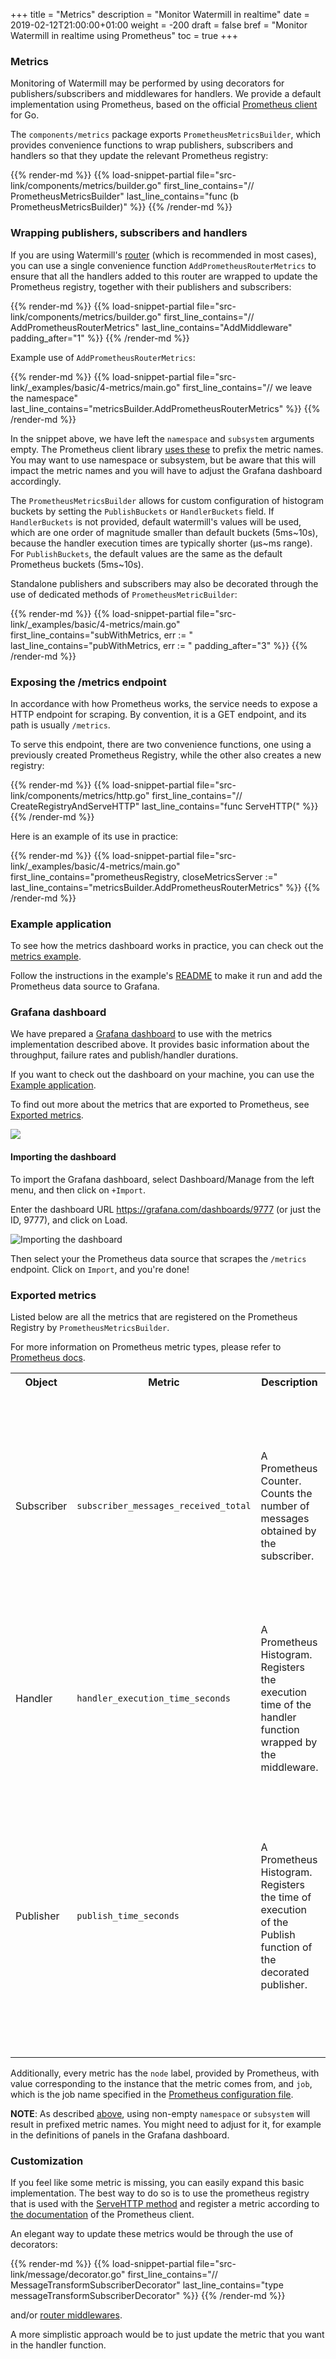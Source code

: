 +++
title = "Metrics"
description = "Monitor Watermill in realtime"
date = 2019-02-12T21:00:00+01:00
weight = -200
draft = false
bref = "Monitor Watermill in realtime using Prometheus"
toc = true
+++

### Metrics

Monitoring of Watermill may be performed by using decorators for publishers/subscribers and middlewares for handlers. 
We provide a default implementation using Prometheus, based on the official [Prometheus client](https://github.com/prometheus/client_golang) for Go.

The `components/metrics` package exports `PrometheusMetricsBuilder`, which provides convenience functions to wrap publishers, subscribers and handlers so that they update the relevant Prometheus registry:

{{% render-md %}}
{{% load-snippet-partial file="src-link/components/metrics/builder.go" first_line_contains="// PrometheusMetricsBuilder" last_line_contains="func (b PrometheusMetricsBuilder)" %}}
{{% /render-md %}}

### Wrapping publishers, subscribers and handlers

If you are using Watermill's [router](/docs/messages-router) (which is recommended in most cases), you can use a single convenience function `AddPrometheusRouterMetrics` to ensure that all the handlers added to this router are wrapped to update the Prometheus registry, together with their publishers and subscribers:

{{% render-md %}}
{{% load-snippet-partial file="src-link/components/metrics/builder.go" first_line_contains="// AddPrometheusRouterMetrics" last_line_contains="AddMiddleware" padding_after="1" %}}
{{% /render-md %}}

Example use of `AddPrometheusRouterMetrics`:

{{% render-md %}}
{{% load-snippet-partial file="src-link/_examples/basic/4-metrics/main.go" first_line_contains="// we leave the namespace" last_line_contains="metricsBuilder.AddPrometheusRouterMetrics" %}}
{{% /render-md %}}

In the snippet above, we have left the `namespace` and `subsystem` arguments empty. The Prometheus client library [uses these](https://godoc.org/github.com/prometheus/client_golang/prometheus#BuildFQName) to prefix the metric names. You may want to use namespace or subsystem, but be aware that this will impact the metric names and you will have to adjust the Grafana dashboard accordingly.

The `PrometheusMetricsBuilder` allows for custom configuration of histogram buckets by setting the `PublishBuckets` or `HandlerBuckets` field.
If `HandlerBuckets` is not provided, default watermill's values will be used, which are one order of magnitude smaller than default buckets (5ms~10s), because the handler execution times are typically shorter (µs~ms range).
For `PublishBuckets`, the default values are the same as the default Prometheus buckets (5ms~10s).

Standalone publishers and subscribers may also be decorated through the use of dedicated methods of `PrometheusMetricBuilder`:

{{% render-md %}}
{{% load-snippet-partial file="src-link/_examples/basic/4-metrics/main.go" first_line_contains="subWithMetrics, err := " last_line_contains="pubWithMetrics, err := " padding_after="3" %}}
{{% /render-md %}}

### Exposing the /metrics endpoint

In accordance with how Prometheus works, the service needs to expose a HTTP endpoint for scraping. By convention, it is a GET endpoint, and its path is usually `/metrics`.

To serve this endpoint, there are two convenience functions, one using a previously created Prometheus Registry, while the other also creates a new registry:

{{% render-md %}}
{{% load-snippet-partial file="src-link/components/metrics/http.go" first_line_contains="// CreateRegistryAndServeHTTP" last_line_contains="func ServeHTTP(" %}}
{{% /render-md %}}

Here is an example of its use in practice:

{{% render-md %}}
{{% load-snippet-partial file="src-link/_examples/basic/4-metrics/main.go" first_line_contains="prometheusRegistry, closeMetricsServer :=" last_line_contains="metricsBuilder.AddPrometheusRouterMetrics" %}}
{{% /render-md %}}

### Example application

To see how the metrics dashboard works in practice, you can check out the [metrics example](https://github.com/ThreeDotsLabs/watermill/tree/master/_examples/basic/4-metrics). 

Follow the instructions in the example's [README](https://github.com/ThreeDotsLabs/watermill/blob/master/_examples/basic/4-metrics/README.md) to make it run and add the Prometheus data source to Grafana.

### Grafana dashboard

We have prepared a [Grafana dashboard](https://grafana.com/grafana/dashboards/9777-watermill/) to use with the metrics implementation described above. It provides basic information about the throughput, failure rates and publish/handler durations.

If you want to check out the dashboard on your machine, you can use the [Example application](#example-application).

To find out more about the metrics that are exported to Prometheus, see [Exported metrics](#exported-metrics).

<a target="_blank" href="https://threedots.tech/watermill-io/grafana_dashboard.png"><img src="https://threedots.tech/watermill-io/grafana_dashboard_small.png" /></a>

#### Importing the dashboard

To import the Grafana dashboard, select Dashboard/Manage from the left menu, and then click on `+Import`.

Enter the dashboard URL https://grafana.com/dashboards/9777 (or just the ID, 9777), and click on Load.

![Importing the dashboard](https://threedots.tech/watermill-io/grafana_import_dashboard.png)

Then select your the Prometheus data source that scrapes the `/metrics` endpoint. Click on `Import`, and you're done!

### Exported metrics

Listed below are all the metrics that are registered on the Prometheus Registry by `PrometheusMetricsBuilder`.
 
For more information on Prometheus metric types, please refer to [Prometheus docs](https://prometheus.io/docs/concepts/metric_types).
 
<table>
  <tr>
    <th>Object</th>
    <th>Metric</th>
    <th>Description</th>
    <th>Labels/Values</th>
  </tr>
  <tr>
    <td rowspan="3">Subscriber</td>
    <td rowspan="3"><code>subscriber_messages_received_total</code></td>
    <td rowspan="3">A Prometheus Counter.<br>Counts the number of messages obtained by the subscriber.</td>
    <td><code>acked</code> is either "acked" or "nacked".</td>
  </tr>
  <tr>
    <td><code>handler_name</code> is set if the subscriber operates within a handler; "&lt;no handler&gt;" otherwise.</td>
  </tr>
  <tr>
    <td><code>subscriber_name</code> identifies the subscriber. If it implements <code>fmt.Stringer</code>, it is the result of `String()`, <code>package.structName</code> otherwise.</td>
  </tr>
  <tr>
    <td rowspan="2">Handler</td>
    <td rowspan="2"><code>handler_execution_time_seconds</code></td>
    <td rowspan="2">A Prometheus Histogram. <br>Registers the execution time of the handler function wrapped by the middleware.</td>
    <td><code>handler_name</code> is the name of the handler.</td>
  </tr>
  <tr>
    <td><code>success</code> is either "true" or "false", depending on whether the wrapped handler function returned an error or not.</td>
  </tr>
  <tr>
    <td rowspan="3">Publisher</td>
    <td rowspan="3"><code>publish_time_seconds</code></td>
    <td rowspan="3">A Prometheus Histogram.<br>Registers the time of execution of the Publish function of the decorated publisher.</td>
    <td><code>success</code> is either "true" or "false", depending on whether the decorated publisher returned an error or not.</td>
  </tr>
  <tr>
    <td><code>handler_name</code> is set if the publisher operates within a handler; "&lt;no handler&gt;" otherwise.</td>
  </tr>
  <tr>
    <td><code>publisher_name</code> identifies the publisher. If it implements <code>fmt.Stringer</code>, it is the result of `String()`, <code>package.structName</code> otherwise.</td>
  </tr>
</table>

Additionally, every metric has the `node` label, provided by Prometheus, with value corresponding to the instance that the metric comes from, and `job`, which is the job name specified in the [Prometheus configuration file](https://github.com/ThreeDotsLabs/watermill/blob/master/_examples/basic/4-metrics/prometheus.yml).

**NOTE**: As described [above](#wrapping-publishers-subscribers-and-handlers), using non-empty `namespace` or `subsystem` will result in prefixed metric names. You might need to adjust for it, for example in the definitions of panels in the Grafana dashboard.

### Customization

If you feel like some metric is missing, you can easily expand this basic implementation. The best way to do so is to use the prometheus registry that is used with the [ServeHTTP method](#exposing-the-metrics-endpoint) and register a metric according to [the documentation](https://godoc.org/github.com/prometheus/client_golang/prometheus) of the Prometheus client.

An elegant way to update these metrics would be through the use of decorators:

{{% render-md %}}
{{% load-snippet-partial file="src-link/message/decorator.go" first_line_contains="// MessageTransformSubscriberDecorator" last_line_contains="type messageTransformSubscriberDecorator" %}}
{{% /render-md %}}

and/or [router middlewares](/docs/messages-router/#middleware). 

A more simplistic approach would be to just update the metric that you want in the handler function.

